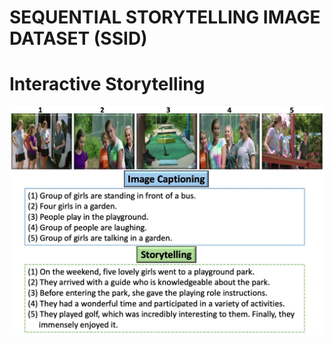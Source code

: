 # SEQUENTIAL STORYTELLING IMAGE DATASET (SSID)
# Interactive Storytelling
![example story screen capture](assets/Image_Image.jpeg) 
